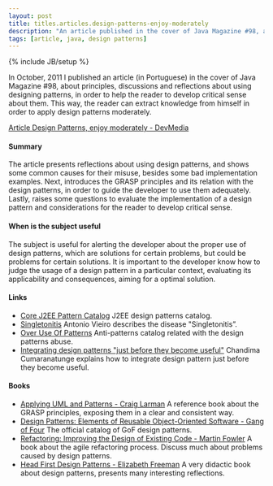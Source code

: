 ```yaml
---
layout: post
title: titles.articles.design-patterns-enjoy-moderately
description: "An article published in the cover of Java Magazine #98, about principles, discussions and reflections about using designing patterns, in order to help the reader to develop critical sense about them. This way, the reader can extract knowledge from himself in order to apply design patterns moderately."
tags: [article, java, design patterns]
---
```

{% include JB/setup %}

In October, 2011 I published an article (in Portuguese) in the cover of Java Magazine #98, about principles, discussions and reflections about using designing patterns, in order to help the reader to develop critical sense about them. This way, the reader can extract knowledge from himself in order to apply design patterns moderately.

[Article Design Patterns, enjoy moderately - DevMedia](http://www.devmedia.com.br/padroes-de-projeto-revista-java-magazine-98/23072)

#### Summary
The article presents reflections about using design patterns, and shows some common causes for their misuse, besides some bad implementation examples. Next, introduces the GRASP principles and its relation with the design patterns, in order to guide the developer to use them adequately. Lastly, raises some questions to evaluate the implementation of a design pattern and considerations for the reader to develop critical sense.

#### When is the subject useful
The subject is useful for alerting the developer about the proper use of design patterns, which are solutions for certain problems, but could be problems for certain solutions. It is important to the developer know how to judge the usage of a design pattern in a particular context, evaluating its applicability and consequences, aiming for a optimal solution.

#### Links
 * [Core J2EE Pattern Catalog](http://corej2eepatterns.com) J2EE design patterns catalog.
 * [Singletonitis](http://antonioshome.net/blog/2006/20060906-1.php) Antonio Vieiro describes the disease "Singletonitis”.
 * [Over Use Of Patterns](http://c2.com/cgi/wiki?OverUseOfPatterns) Anti-patterns catalog related with the design patterns abuse.
 * [Integrating design patterns "just before they become useful"](http://as3dp.com/2009/09/03/integrating-design-patterns-just-before-they-become-useful) Chandima Cumaranatunge explains how to integrate design pattern just before they become useful.

#### Books
 * [Applying UML and Patterns - Craig Larman](http://www.amazon.com/Applying-UML-Patterns-Introduction-Object-Oriented/dp/0131489062) A reference book about the GRASP principles, exposing them in a clear and consistent way.
 * [Design Patterns: Elements of Reusable Object-Oriented Software - Gang of Four](http://www.amazon.com/Design-Patterns-Elements-Reusable-Object-Oriented/dp/0201633612) The official catalog of GoF design patterns.
 * [Refactoring: Improving the Design of Existing Code - Martin Fowler](http://www.amazon.com/Refactoring-Improving-Design-Existing-Code/dp/0201485672) A book about the agile refactoring process. Discuss much about problems caused by design patterns.
 * [Head First Design Patterns - Elizabeth Freeman](http://www.amazon.com/First-Design-Patterns-Elisabeth-Freeman/dp/0596007124) A very didactic book about design patterns, presents many interesting reflections.
